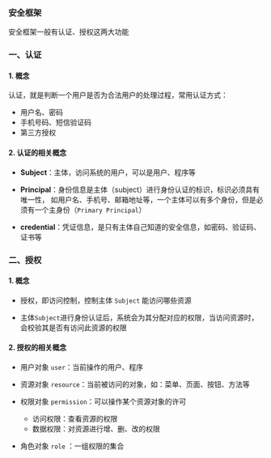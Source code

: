 ### 安全框架
安全框架一般有认证、授权这两大功能

### 一、认证
#### 1. 概念
认证，就是判断一个用户是否为合法用户的处理过程，常用认证方式：
* 用户名、密码
* 手机号码、短信验证码
* 第三方授权

#### 2. 认证的相关概念
* **Subject**：主体，访问系统的用户，可以是用户、程序等

* **Principal**：身份信息是主体（subject）进行身份认证的标识，标识必须具有唯一性，
如用户名、手机号、邮箱地址等，一个主体可以有多个身份，但是必须有一个主身份（`Primary Principal`）

* **credential**：凭证信息，是只有主体自己知道的安全信息，如密码、验证码、证书等



### 二、授权
#### 1. 概念
* 授权，即访问控制，控制主体 `Subject` 能访问哪些资源

* 主体`Subject`进行身份认证后，系统会为其分配对应的权限，当访问资源时，
会校验其是否有访问此资源的权限

#### 2. 授权的相关概念
* 用户对象 `user`：当前操作的用户、程序

* 资源对象 `resource`：当前被访问的对象，如：菜单、页面、按钮、方法等

* 权限对象 `permission`：可以操作某个资源对象的许可
    * 访问权限：查看资源的权限
    * 数据权限：对资源进行增、删、改的权限

* 角色对象 `role` ：一组权限的集合



 






